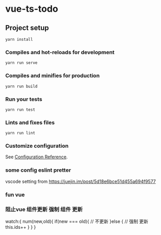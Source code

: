 <!--
 * @Description: In User Settings Edit
 * @Author: your name
 * @Date: 2019-09-17 12:13:42
 * @LastEditTime: 2019-09-17 12:13:42
 * @LastEditors: your name
 -->
# vue-ts-todo

## Project setup
```
yarn install
```

### Compiles and hot-reloads for development
```
yarn run serve
```

### Compiles and minifies for production
```
yarn run build
```

### Run your tests
```
yarn run test
```

### Lints and fixes files
```
yarn run lint
```

### Customize configuration
See [Configuration Reference](https://cli.vuejs.org/config/).


### some config eslint pretter

vscode setting from 
https://juejin.im/post/5d18e6bce51d455a694f9577


### fun vue 

### 阻止vue 组件更新 强制 组件 更新
<div :key="ids"></div>
watch:{
  num(new,old){
    if(new === old){
      // 不更新
    }else {
      //  强制 更新
      this.ids++
    }
  }
}

